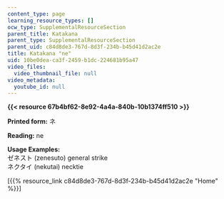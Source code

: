 ```yaml
---
content_type: page
learning_resource_types: []
ocw_type: SupplementalResourceSection
parent_title: Katakana
parent_type: SupplementalResourceSection
parent_uid: c84d8de3-767d-8d3f-234b-b45d41d2ac2e
title: Katakana "ne"
uid: 10be0dea-ca3f-2459-b1dc-224681b95a47
video_files:
  video_thumbnail_file: null
video_metadata:
  youtube_id: null
---
```


**{{< resource 67b4bf62-8e92-4a4a-840b-10b1374ff510 >}}**

**Printed form:** ネ

**Reading:** ne

**Usage Examples:**  
ゼネスト (zenesuto) general strike  
ネクタイ (nekutai) necktie

\[{{% resource_link c84d8de3-767d-8d3f-234b-b45d41d2ac2e "Home" %}}\]